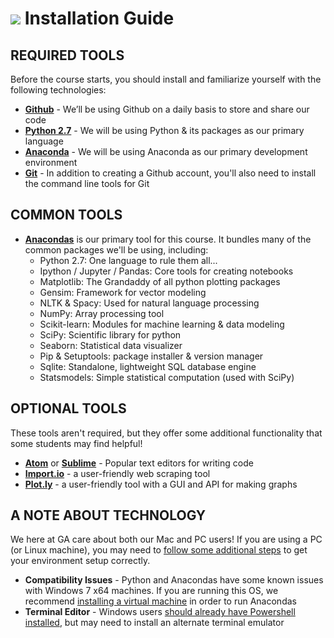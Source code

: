 # ![](https://ga-dash.s3.amazonaws.com/production/assets/logo-9f88ae6c9c3871690e33280fcf557f33.png) Installation Guide

## REQUIRED TOOLS
Before the course starts, you should install and familiarize yourself with the following technologies:

- **[Github](www.github.com)** - We’ll be using Github on a daily basis to store and share our code
- **[Python 2.7](https://www.python.org/download/releases/2.7/)** - We will be using Python & its packages as our primary language
- **[Anaconda](https://www.continuum.io/downloads)** - We will be using Anaconda as our primary development environment
- **[Git](https://git-scm.com/book/en/v2/Getting-Started-Installing-Git)** - In addition to creating a Github account, you'll also need to install the command line tools for Git


## COMMON TOOLS
- **[Anacondas](https://docs.continuum.io/anaconda/pkg-docs)** is our primary tool for this course. It bundles many of the common packages we'll be using, including:
  - Python 2.7: One language to rule them all...
  - Ipython / Jupyter / Pandas: Core tools for creating notebooks 
  - Matplotlib: The Grandaddy of all python plotting packages
  - Gensim: Framework for vector modeling
  - NLTK & Spacy: Used for natural language processing
  - NumPy: Array processing tool
  - Scikit-learn: Modules for machine learning & data modeling
  - SciPy: Scientific library for python
  - Seaborn: Statistical data visualizer
  - Pip & Setuptools: package installer & version manager
  - Sqlite: Standalone, lightweight SQL database engine
  - Statsmodels: Simple statistical computation (used with SciPy)

## OPTIONAL TOOLS 
These tools aren't required, but they offer some additional functionality that some students may find helpful!
- **[Atom](https://atom.io)** or **[Sublime](http://www.sublimetext.com)** - Popular text editors for writing code
- **[Import.io](https://www.import.io)** - a user-friendly web scraping tool
- **[Plot.ly](https://plot.ly)** - a user-friendly tool with a GUI and API for making graphs

## A NOTE ABOUT TECHNOLOGY

We here at GA care about both our Mac and PC users! If you are using a PC (or Linux machine), you may need to [follow some additional steps](https://docs.continuum.io/anaconda/install) to get your environment setup correctly. 

- **Compatibility Issues** - Python and Anacondas have some known issues with Windows 7 x64 machines. If you are running this OS, we recommend [installing a virtual machine](https://docs.continuum.io/anaconda/images) in order to run Anacondas
- **Terminal Editor** - Windows users [should already have Powershell installed](http://cli.learncodethehardway.org/book/ex1.html), but may need to install an alternate terminal emulator
